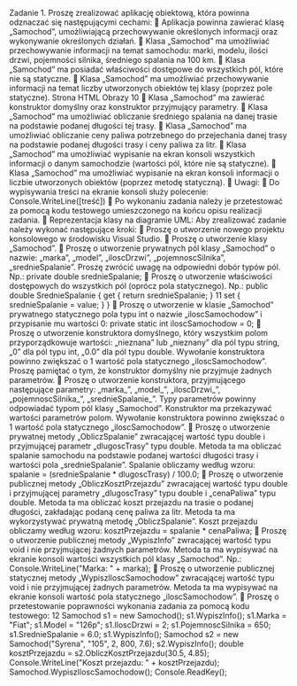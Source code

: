 Zadanie 1. Proszę zrealizować aplikację obiektową, która powinna odznaczać się następującymi cechami:
 Aplikacja powinna zawierać klasę „Samochod”, umożliwiającą przechowywanie określonych informacji oraz wykonywanie określonych działań.
 Klasa „Samochod” ma umożliwiać przechowywanie informacji na temat samochodu: marki, modelu, ilości drzwi, pojemności silnika, średniego spalania na 100 km.
 Klasa „Samochod” ma posiadać właściwości dostępowe do wszystkich pól, które nie są statyczne.  Klasa „Samochod” ma umożliwiać przechowywanie informacji na temat liczby utworzonych obiektów tej klasy (poprzez pole statyczne).
Strona HTML
Obrazy
10
 Klasa „Samochod” ma zawierać konstruktor domyślny oraz konstruktor przyjmujący parametry.  Klasa „Samochod” ma umożliwiać obliczanie średniego spalania na danej trasie na podstawie podanej długości tej trasy.
 Klasa „Samochod” ma umożliwiać obliczanie ceny paliwa potrzebnego do przejechania danej trasy na podstawie podanej długości trasy i ceny paliwa za litr.  Klasa „Samochod” ma umożliwiać wypisanie na ekran konsoli wszystkich informacji o danym samochodzie (wartości pól, które nie są statyczne).
 Klasa „Samochod” ma umożliwiać wypisanie na ekran konsoli informacji o liczbie utworzonych obiektów (poprzez metodę statyczną).
 Uwagi:
 Do wypisywania treści na ekranie konsoli służy polecenie: Console.WriteLine([treść])
 Po wykonaniu zadania należy je przetestować za pomocą kodu testowego umieszczonego na końcu opisu realizacji zadania.
 Reprezentacja klasy na diagramie UML:
Aby zrealizować zadanie należy wykonać następujące kroki:
 Proszę o utworzenie nowego projektu konsolowego w środowisku Visual Studio.  Proszę o utworzenie klasy „Samochod”.  Proszę o utworzenie prywatnych pól klasy „Samochod” o nazwie: „marka”, „model”, „iloscDrzwi”, „pojemnoscSilnika”, „srednieSpalanie”. Proszę zwrócić uwagę na odpowiedni dobór typów pól. Np.:
private double srednieSpalanie;
 Proszę o utworzenie właściwości dostępowych do wszystkich pól (oprócz pola statycznego). Np.: public double SrednieSpalanie { get { return srednieSpalanie; }
11
set { srednieSpalanie = value; } }
 Proszę o utworzenie w klasie „Samochod” prywatnego statycznego pola typu int o nazwie „iloscSamochodow” i przypisanie mu wartości 0:
private static int iloscSamochodow = 0;
 Proszę o utworzenie konstruktora domyślnego, który wszystkim polom przyporządkowuje wartości: „nieznana” lub „nieznany” dla pól typu string, „0” dla pól typu int, „0.0” dla pól typu double. Wywołanie konstruktora powinno zwiększać o 1 wartość pola statycznego „iloscSamochodow”. Proszę pamiętać o tym, że konstruktor domyślny nie przyjmuje żadnych parametrów.  Proszę o utworzenie konstruktora, przyjmującego następujące parametry: „marka_”, „model_”, „iloscDrzwi_”, „pojemnoscSilnika_”, „srednieSpalanie_”. Typy parametrów powinny odpowiadać typom pól klasy „Samochod”. Konstruktor ma przekazywać wartości parametrów polom. Wywołanie konstruktora powinno zwiększać o 1 wartość pola statycznego „iloscSamochodow”.
 Proszę o utworzenie prywatnej metody „ObliczSpalanie” zwracającej wartość typu double i przyjmującej parametr „dlugoscTrasy” typu double. Metoda ta ma obliczać spalanie samochodu na podstawie podanej wartości długości trasy i wartości pola „srednieSpalanie”. Spalanie obliczamy według wzoru:
spalanie = (srednieSpalanie * dlugoscTrasy) / 100.0;
 Proszę o utworzenie publicznej metody „ObliczKosztPrzejazdu” zwracającej wartość typu double i przyjmującej parametry „dlugoscTrasy” typu double i „cenaPaliwa” typu double. Metoda ta ma obliczać koszt przejazdu na trasie o podanej długości, zakładając podaną cenę paliwa za litr. Metoda ta ma wykorzystywać prywatną metodę „ObliczSpalanie”. Koszt przejazdu obliczamy według wzoru:
kosztPrzejazdu = spalanie * cenaPaliwa;
 Proszę o utworzenie publicznej metody „WypiszInfo” zwracającej wartość typu void i nie przyjmującej żadnych parametrów. Metoda ta ma wypisywać na ekranie konsoli wartości wszystkich pól klasy „Samochod”. Np.:
Console.WriteLine("Marka: " + marka);
 Proszę o utworzenie publicznej statycznej metody „WypiszIloscSamochodow” zwracającej wartość typu void i nie przyjmującej żadnych parametrów. Metoda ta ma wypisywać na ekranie konsoli wartość pola statycznego „iloscSamochodow”.
 Proszę o przetestowanie poprawności wykonania zadania za pomocą kodu testowego:
12
Samochod s1 = new Samochod(); s1.WypiszInfo(); s1.Marka = "Fiat"; s1.Model = "126p"; s1.IloscDrzwi = 2; s1.PojemnoscSilnika = 650; s1.SrednieSpalanie = 6.0; s1.WypiszInfo(); Samochod s2 = new Samochod("Syrena", "105", 2, 800, 7.6); s2.WypiszInfo(); double kosztPrzejazdu = s2.ObliczKosztPrzejazdu(30.5, 4.85); Console.WriteLine("Koszt przejazdu: " + kosztPrzejazdu);
Samochod.WypiszIloscSamochodow(); Console.ReadKey();
